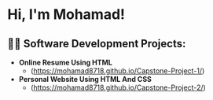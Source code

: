 <h1>Hi, I'm Mohamad! 

<h2>👨‍💻 Software Development Projects:</h2>

- <b>Online Resume Using HTML</b>
  - (https://mohamad8718.github.io/Capstone-Project-1/)
- <b>Personal Website Using HTML And CSS</b>
  - (https://mohamad8718.github.io/Capstone-Project-2/) 

